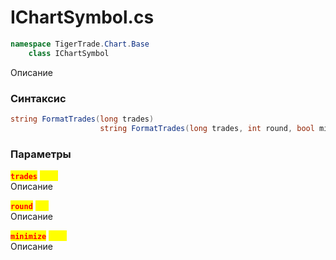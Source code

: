 
# IChartSymbol.cs
```csharp
namespace TigerTrade.Chart.Base  
    class IChartSymbol
```

Описание

### Синтаксис
```csharp
string FormatTrades(long trades)
                    string FormatTrades(long trades, int round, bool minimize)
```

### Параметры
<mark style="color:red;">**`trades`**</mark> <mark style="color:yellow;">`long`</mark>  
 Описание  
  
<mark style="color:red;">**`round`**</mark> <mark style="color:yellow;">`int`</mark>  
 Описание  
  
<mark style="color:red;">**`minimize`**</mark> <mark style="color:yellow;">`bool`</mark>  
 Описание  
  

                    
                    